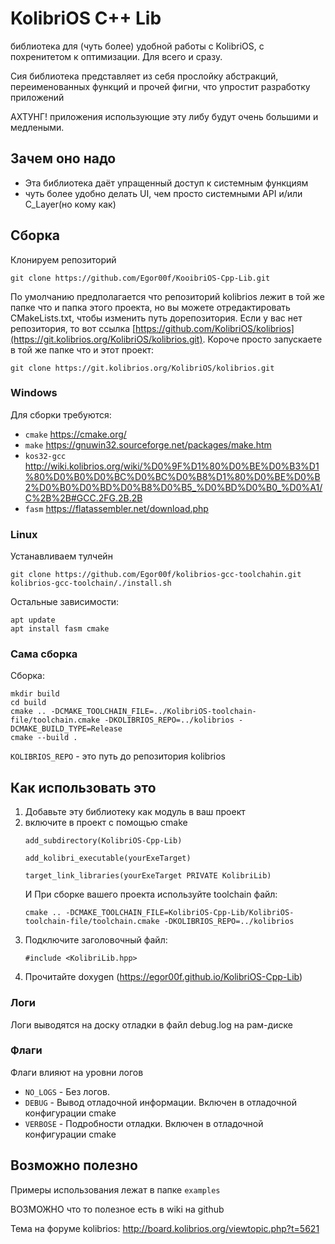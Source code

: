 # KolibriOS C++ Lib



библиотека для (чуть более) удобной работы с KolibriOS, с похренитетом к оптимизации. Для всего и сразу.

Сия библиотека представляет из себя прослойку абстракций, переименованных функций и прочей фигни, что упростит разработку приложений


АХТУНГ! приложения использующие эту либу будут очень большими и медлеными.

## Зачем оно надо

+ Эта библиотека даёт упращенный доступ к системным функциям
+ чуть более удобно делать UI, чем просто системными API и/или C_Layer(но кому как)

## Сборка

Клонируем репозиторий
```
git clone https://github.com/Egor00f/KooibriOS-Cpp-Lib.git
```

По умолчанию предполагается что репозиторий kolibrios лежит в той же папке что и папка этого проекта, но вы можете отредактировать CMakeLists.txt, чтобы изменить путь дорепозитория. Если у вас нет репозитория, то вот ссылка [https://github.com/KolibriOS/kolibrios](https://git.kolibrios.org/KolibriOS/kolibrios.git). 
Короче просто запускаете в той же папке что и этот проект:
```
git clone https://git.kolibrios.org/KolibriOS/kolibrios.git
```


### Windows

Для сборки требуются:
+ `cmake` https://cmake.org/
+ `make` https://gnuwin32.sourceforge.net/packages/make.htm
+ `kos32-gcc` http://wiki.kolibrios.org/wiki/%D0%9F%D1%80%D0%BE%D0%B3%D1%80%D0%B0%D0%BC%D0%BC%D0%B8%D1%80%D0%BE%D0%B2%D0%B0%D0%BD%D0%B8%D0%B5_%D0%BD%D0%B0_%D0%A1/C%2B%2B#GCC.2FG.2B.2B
+ `fasm` https://flatassembler.net/download.php

### Linux

Устанавливаем тулчейн
```
git clone https://github.com/Egor00f/kolibrios-gcc-toolchahin.git
kolibrios-gcc-toolchain/./install.sh
```

Остальные зависимости:
```
apt update
apt install fasm cmake
```

### Сама сборка

Сборка:

```
mkdir build
cd build
cmake .. -DCMAKE_TOOLCHAIN_FILE=../KolibriOS-toolchain-file/toolchain.cmake -DKOLIBRIOS_REPO=../kolibrios -DCMAKE_BUILD_TYPE=Release
cmake --build .
```

`KOLIBRIOS_REPO` - это путь до репозитория kolibrios

## Как использовать это

1. Добавьте эту библиотеку как модуль в ваш проект
2. включите в проект с помощью cmake
   ```
   add_subdirectory(KolibriOS-Cpp-Lib)

   add_kolibri_executable(yourExeTarget)

   target_link_libraries(yourExeTarget PRIVATE KolibriLib)
   ```
   И При сборке вашего проекта используйте toolchain файл:
   ```
   cmake .. -DCMAKE_TOOLCHAIN_FILE=KolibriOS-Cpp-Lib/KolibriOS-toolchain-file/toolchain.cmake -DKOLIBRIOS_REPO=../kolibrios
   ```
4. Подключите заголовочный файл:
   ```
   #include <KolibriLib.hpp>
   ```
4. Прочитайте doxygen (https://egor00f.github.io/KolibriOS-Cpp-Lib)

### Логи

Логи выводятся на доску отладки в файл debug.log на рам-диске

### Флаги

Флаги влияют на уровни логов

+ `NO_LOGS` - Без логов.
+ `DEBUG` - Вывод отладочной информации. Включен в отладочной конфигурации cmake
+ `VERBOSE` - Подробности отладки. Включен в отладочной конфигурации cmake

## Возможно полезно

Примеры использования лежат в папке `examples`

ВОЗМОЖНО что то полезное есть в wiki на github

Тема на форуме kolibrios: http://board.kolibrios.org/viewtopic.php?t=5621
